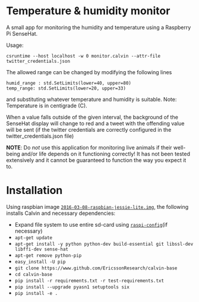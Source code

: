 Temperature & humidity monitor
==============================

A small app for monitoring the humidity and temperature using a Raspberry Pi SenseHat. 

Usage:

    csruntime --host localhost -w 0 monitor.calvin --attr-file twitter_credentials.json

The allowed range can be changed by modifying the following lines

    humid_range : std.SetLimits(lower=40, upper=80)
    temp_range: std.SetLimits(lower=20, upper=33)

and substituting whatever temperature and humidity is suitable. Note: Temperature is in centigrade (C).

When a value falls outside of the given interval, the background of the SenseHat display will change to red and a tweet with the offending value will be sent (if the twitter credentials are correctly configured in the twitter\_credentials.json file)

__NOTE__: Do _not_ use this application for monitoring live animals if their well-being and/or life depends on it functioning correctly! It has not been tested extensively and it cannot be guaranteed to function the way you expect it to.

Installation
============

Using raspbian image [`2016-03-08-raspbian-jessie-lite.img`](https://www.raspberrypi.org/downloads/raspbian/), the following installs Calvin and necessary dependencies:

- Expand file system to use entire sd-card using [`raspi-config`](https://www.raspberrypi.org/documentation/configuration/raspi-config.md)(if necessary)
- `apt-get update`
- `apt-get install -y python python-dev build-essential git libssl-dev libffi-dev sense-hat`
- `apt-get remove python-pip`
- `easy_install -U pip` 
- `git clone https://www.github.com/EricssonResearch/calvin-base`
- `cd calvin-base`
- `pip install -r requirements.txt -r test-requirements.txt`
- `pip install --upgrade pyasn1 setuptools six`
- `pip install -e .`


